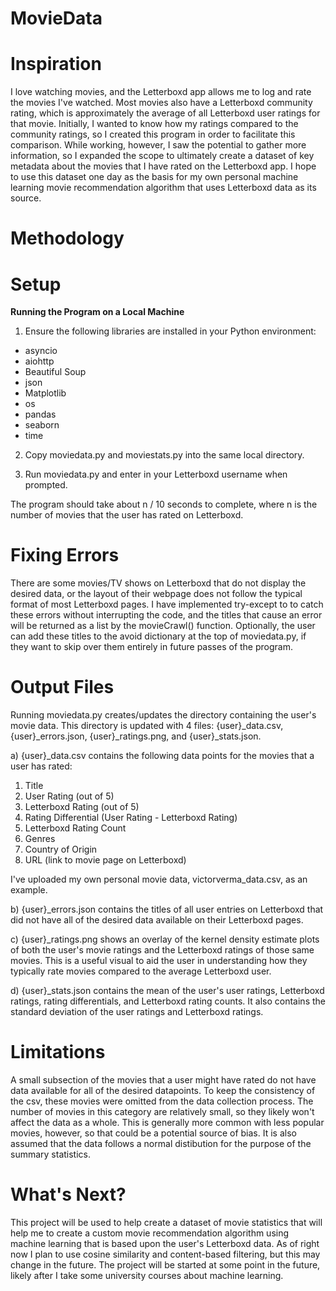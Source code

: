 # MovieData

# Inspiration

I love watching movies, and the Letterboxd app allows me to log and rate
the movies I've watched. Most movies also have a Letterboxd community
rating, which is approximately the average of all Letterboxd user ratings
for that movie. Initially, I wanted to know how my ratings compared to the
community ratings, so I created this program in order to facilitate this
comparison. While working, however, I saw the potential to gather more
information, so I expanded the scope to ultimately create a dataset of key
metadata about the movies that I have rated on the Letterboxd app. I hope
to use this dataset one day as the basis for my own personal machine
learning movie recommendation algorithm that uses Letterboxd data as its source.

# Methodology

# Setup

**Running the Program on a Local Machine**

1. Ensure the following libraries are installed in your Python environment:

- asyncio
- aiohttp
- Beautiful Soup
- json
- Matplotlib
- os
- pandas
- seaborn
- time

2. Copy moviedata.py and moviestats.py into the same local directory.

3. Run moviedata.py and enter in your Letterboxd username when prompted.

The program should take about n / 10 seconds to complete, where n is the number of movies that the user has rated on Letterboxd.

# Fixing Errors

There are some movies/TV shows on Letterboxd that do not display the
desired data, or the layout of their webpage does not follow the typical
format of most Letterboxd pages. I have implemented try-except to to catch
these errors without interrupting the code, and the titles that cause an
error will be returned as a list by the movieCrawl() function. Optionally,
the user can add these titles to the avoid dictionary at the top of
moviedata.py, if they want to skip over them entirely in future passes of
the program.

# Output Files

Running moviedata.py creates/updates the directory containing the user's movie data. This directory is updated with 4 files: {user}\_data.csv, {user}\_errors.json, {user}\_ratings.png, and {user}\_stats.json.

a) {user}\_data.csv contains the following data points for the movies that a user has rated:

1. Title
2. User Rating (out of 5)
3. Letterboxd Rating (out of 5)
4. Rating Differential (User Rating - Letterboxd Rating)
5. Letterboxd Rating Count
6. Genres
7. Country of Origin
8. URL (link to movie page on Letterboxd)

I've uploaded my own personal movie data, victorverma_data.csv, as an
example.

b) {user}\_errors.json contains the titles of all user entries on Letterboxd that did not have all of the desired data available on their Letterboxd pages.

c) {user}\_ratings.png shows an overlay of the kernel density estimate plots of both the user's movie ratings and the Letterboxd ratings of those same movies. This is a useful visual to aid the user in understanding how they typically rate movies compared to the average Letterboxd user.

d) {user}\_stats.json contains the mean of the user's user ratings, Letterboxd ratings, rating differentials, and Letterboxd rating counts. It also contains the standard deviation of the user ratings and Letterboxd ratings.

# Limitations

A small subsection of the movies that a user might have rated do not have data
available for all of the desired datapoints. To keep the consistency of
the csv, these movies were omitted from the data collection process. The
number of movies in this category are relatively small, so they likely
won't affect the data as a whole. This is generally more common with less
popular movies, however, so that could be a potential source of bias. It
is also assumed that the data follows a normal distibution for the purpose
of the summary statistics.

# What's Next?

This project will be used to help create a dataset of movie statistics
that will help me to create a custom movie recommendation algorithm using
machine learning that is based upon the user's Letterboxd data. As of
right now I plan to use cosine similarity and content-based filtering, but
this may change in the future. The project will be started at some point
in the future, likely after I take some university courses about machine
learning.
